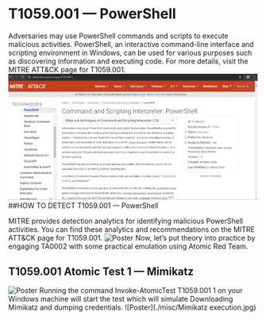 # T1059.001 — PowerShell
Adversaries may use PowerShell commands and scripts to execute malicious activities. PowerShell, an interactive command-line interface and scripting environment in Windows, can be used for various purposes such as discovering information and executing code. For more details, visit the MITRE ATT&CK page for T1059.001.
![Poster](./misc/MITREDESCRIPTION.jpg)
##HOW TO DETECT T1059.001 — PowerShell

MITRE provides detection analytics for identifying malicious PowerShell activities. You can find these analytics and recommendations on the MITRE ATT&CK page for T1059.001.
![Poster](./misc/Detection.jpg)
Now, let’s put theory into practice by engaging TA0002 with some practical emulation using Atomic Red Team.
## T1059.001 Atomic Test 1 — Mimikatz
![Poster](./misc/GITHUB.jpg)
Running the command Invoke-AtomicTest T1059.001 1 on your Windows machine will start the test which will simulate Downloading Mimikatz and dumping credentials.
![Poster](./misc/Mimikatz execution.jpg) 
